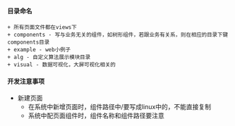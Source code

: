 



#### 目录命名
    + 所有页面文件都在views下
    + components - 写与业务无关的组件，如树形组件，若跟业务有关系，则在相应的目录下键components目录
    + example - web小例子
    + alg - 自定义算法展示模块目录
    + visual - 数据可视化，大屏可视化相关的


#### 开发注意事项

+ 新建页面
    + 在系统中新增页面时，组件路径中/要写成linux中的，不能直接复制
    + 系统中配页面组件时，组件名称和组件路径要注意
